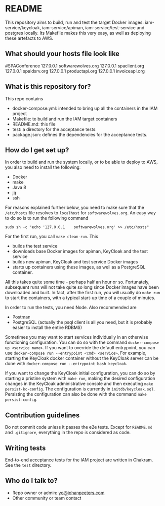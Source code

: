 # README #

This repository aims to build, run and test the target Docker images: iam-service/keycloak, iam-service/apiman, iam-service/test-service and postgres locally. Its Makefile makes this very easy, as well as deploying these artefacts to AWS.

## What should your hosts file look like ##
#SPAConference
127.0.0.1   softwarewolves.org
127.0.0.1	spaclient.org
127.0.0.1	spaidsrv.org
127.0.0.1	productapi.org
127.0.0.1	invoiceapi.org

## What is this repository for? ##

This repo contains
* docker-compose.yml: intended to bring up all the containers in the IAM project
* Makefile: to build and run the IAM target containers
* README.md: this file
* test: a directory for the acceptance tests
* package.json: defines the dependencies for the acceptance tests.

## How do I get set up? ##

In order to build and run the system locally, or to be able to deploy to AWS, you also need to install the following:
* Docker
* make
* Java 8
* jq
* ssh

For reasons explained further below, you need to make sure that the `/etc/hosts` file resolves to `localhost` for `softwarewolves.org`. An easy way to do so is to run the following command

    sudo sh -c "echo '127.0.0.1    softwarewolves.org' >> /etc/hosts"    

For the first run, you call `make clean-run`. This
* builds the test service
* downloads base Docker images for apiman, KeyCloak and the test service
* builds new apiman, KeyCloak and test service Docker images
* starts up containers using these images, as well as a PostgreSQL container.

All this takes quite some time - perhaps half an hour or so. Fortunately, subsequent runs will not take quite so long since Docker images have been downloaded and built. In fact, after the first run, you will usually do `make run` to start the containers, with a typical start-up time of a couple of minutes.

In order to run the tests, you need Node. Also recommended are
* Postman
* PostgreSQL (actually the psql client is all you need, but it is probably easier to install the entire RDBMS)

Sometimes you may want to start services individually in an otherwise functioning configuration. You can do so with the command `docker-compose up <service name>`. If you want to override the default entrypoint, you can use `docker-compose run --entrypoint <cmd> <service>`. For example, starting the KeyCloak docker container without the KeyCloak server can be done with `docker-compose run --entrypoint bash keycloak`.

If you want to change the KeyCloak initial configuration, you can do so by starting a pristine system with `make run`, making the desired configuration changes in the KeyCloak administrative console and then executing `make persist-kc-config`. The configuration is currently in `initdb/keycloak.sql`. Persisting the configuration can also be done with the  command `make persist-config`.

## Contribution guidelines ##

Do not commit code unless it passes the e2e tests. Except for `README.md` and `.gitignore`, everything in the repo is considered as code.

## Writing tests ##

End-to-end acceptance tests for the IAM project are written in Chakram. See the `test` directory.

## Who do I talk to? ##

* Repo owner or admin: yo@johanpeeters.com
* Other community or team contact
